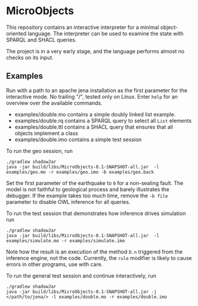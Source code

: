  # MicroObjects 
 This repository contains an interactive interpreter for a minimal object-oriented language.
 The interpreter can be used to examine the state with SPARQL and SHACL queries.
 
 The project is in a very early stage, and the language performs almost no checks on its input.
 
 ## Examples
 Run with a path to an apache jena installation as the first parameter for the interactive mode.
 No trailing "/", tested only on Linux. Enter `help` for an overview over the available commands.
 
 * examples/double.mo contains a simple doubly linked list example.
 * examples/double.rq contains a SPARQL query to select all `List` elements
 * examples/double.ttl contains a SHACL query that ensures that all objects implement a class
 * examples/double.imo contains a simple test session
 
To run the geo session, run
 ```
./gradlew shadowJar
java -jar build/libs/MicroObjects-0.1-SNAPSHOT-all.jar  -l examples/geo.mo -r examples/geo.imo -b examples/geo.back
```

Set the first parameter of the earthquake to `0` for a non-sealing fault. The model is not faithful to geological process and barely illustrates the debugger.
If the example takes too much time, remove the `-b file` parameter to disable OWL inference for all queries.

To run the test session that demonstrates how inference drives simulation run 
 ```
./gradlew shadowJar
java -jar build/libs/MicroObjects-0.1-SNAPSHOT-all.jar  -l examples/simulate.mo -r examples/simulate.imo
```
Note how the result is an execution of the method `D.n` triggered from the inference engine, not the code. 
Currently, the `rule` modifier is likely to cause errors in other programs, use with care.   

To run the general test session and continue interactively, run
 ```
./gradlew shadowJar
java -jar build/libs/MicroObjects-0.1-SNAPSHOT-all.jar -j </path/to/jena/> -l examples/double.mo -r examples/double.imo
```
